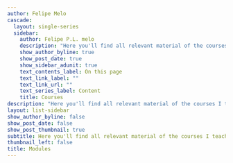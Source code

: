 ```yaml
---
author: Felipe Melo
cascade:
  layout: single-series
  sidebar:
    author: Felipe P.L. melo
    description: "Here you'll find all relevant material of the courses I teach. Material is mostly in Portuguese but can be in Spanish and English"
    show_author_byline: true
    show_post_date: true
    show_sidebar_adunit: true
    text_contents_label: On this page
    text_link_label: ""
    text_link_url: ""
    text_series_label: Content
    title: Courses
description: "Here you'll find all relevant material of the courses I teach. Material is mostly in Portiguese but can be in Spanish and English"
layout: list-sidebar
show_author_byline: false
show_post_date: false
show_post_thumbnail: true
subtitle: Here you'll find all relevant material of the courses I teach. Material is mostly in Portiguese but can be in Spanish and English
thumbnail_left: false
title: Modules
---
```

